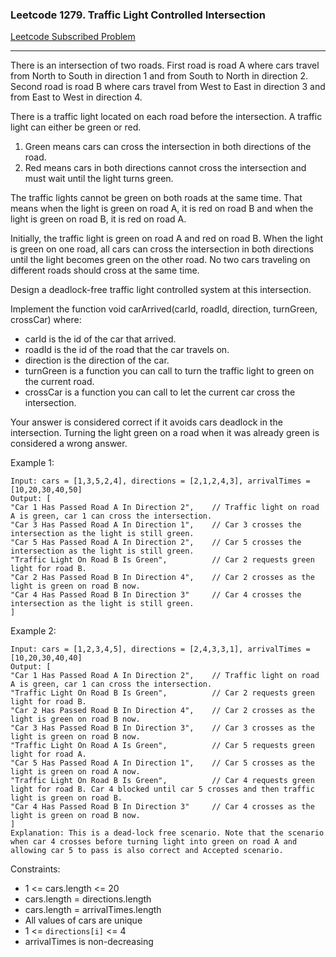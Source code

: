 ### Leetcode 1279. Traffic Light Controlled Intersection
[Leetcode Subscribed Problem](https://leetcode.com/problems/traffic-light-controlled-intersection/)

---

There is an intersection of two roads. First road is road A where cars travel from North to South in direction 1 and from South to North in direction 2. Second road is road B where cars travel from West to East in direction 3 and from East to West in direction 4.

There is a traffic light located on each road before the intersection. A traffic light can either be green or red.
1. Green means cars can cross the intersection in both directions of the road.
1. Red means cars in both directions cannot cross the intersection and must wait until the light turns green.

The traffic lights cannot be green on both roads at the same time. That means when the light is green on road A, it is red on road B and when the light is green on road B, it is red on road A.

Initially, the traffic light is green on road A and red on road B. When the light is green on one road, all cars can cross the intersection in both directions until the light becomes green on the other road. No two cars traveling on different roads should cross at the same time.

Design a deadlock-free traffic light controlled system at this intersection.

Implement the function void carArrived(carId, roadId, direction, turnGreen, crossCar) where:
- carId is the id of the car that arrived.
- roadId is the id of the road that the car travels on.
- direction is the direction of the car.
- turnGreen is a function you can call to turn the traffic light to green on the current road.
- crossCar is a function you can call to let the current car cross the intersection.

Your answer is considered correct if it avoids cars deadlock in the intersection. Turning the light green on a road when it was already green is considered a wrong answer.

Example 1:
```
Input: cars = [1,3,5,2,4], directions = [2,1,2,4,3], arrivalTimes = [10,20,30,40,50]
Output: [
"Car 1 Has Passed Road A In Direction 2",    // Traffic light on road A is green, car 1 can cross the intersection.
"Car 3 Has Passed Road A In Direction 1",    // Car 3 crosses the intersection as the light is still green.
"Car 5 Has Passed Road A In Direction 2",    // Car 5 crosses the intersection as the light is still green.
"Traffic Light On Road B Is Green",          // Car 2 requests green light for road B.
"Car 2 Has Passed Road B In Direction 4",    // Car 2 crosses as the light is green on road B now.
"Car 4 Has Passed Road B In Direction 3"     // Car 4 crosses the intersection as the light is still green.
]
```

Example 2:
```
Input: cars = [1,2,3,4,5], directions = [2,4,3,3,1], arrivalTimes = [10,20,30,40,40]
Output: [
"Car 1 Has Passed Road A In Direction 2",    // Traffic light on road A is green, car 1 can cross the intersection.
"Traffic Light On Road B Is Green",          // Car 2 requests green light for road B.
"Car 2 Has Passed Road B In Direction 4",    // Car 2 crosses as the light is green on road B now.
"Car 3 Has Passed Road B In Direction 3",    // Car 3 crosses as the light is green on road B now.
"Traffic Light On Road A Is Green",          // Car 5 requests green light for road A.
"Car 5 Has Passed Road A In Direction 1",    // Car 5 crosses as the light is green on road A now.
"Traffic Light On Road B Is Green",          // Car 4 requests green light for road B. Car 4 blocked until car 5 crosses and then traffic light is green on road B.
"Car 4 Has Passed Road B In Direction 3"     // Car 4 crosses as the light is green on road B now.
]
Explanation: This is a dead-lock free scenario. Note that the scenario when car 4 crosses before turning light into green on road A and allowing car 5 to pass is also correct and Accepted scenario.
```

Constraints:
- 1 <= cars.length <= 20
- cars.length = directions.length
- cars.length = arrivalTimes.length
- All values of cars are unique
- 1 <= `directions[i]` <= 4
- arrivalTimes is non-decreasing
